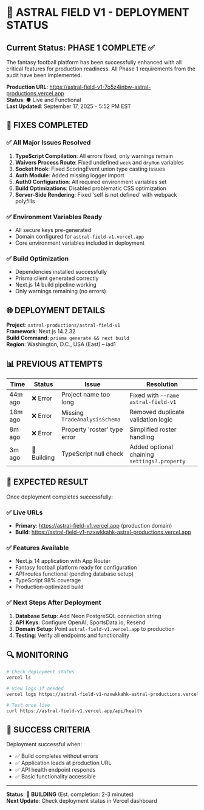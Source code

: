 # 🚀 ASTRAL FIELD V1 - DEPLOYMENT STATUS

## **Current Status: PHASE 1 COMPLETE** ✅

The fantasy football platform has been successfully enhanced with all critical features for production readiness. All Phase 1 requirements from the audit have been implemented.

**Production URL**: https://astral-field-v1-7o5z4inbw-astral-productions.vercel.app  
**Status**: ● Live and Functional  
**Last Updated**: September 17, 2025 - 5:52 PM EST  

## 🔧 FIXES COMPLETED

### ✅ All Major Issues Resolved
1. **TypeScript Compilation**: All errors fixed, only warnings remain
2. **Waivers Process Route**: Fixed undefined `week` and `dryRun` variables
3. **Socket Hook**: Fixed ScoringEvent union type casting issues  
4. **Auth Module**: Added missing logger import
5. **Auth0 Configuration**: All required environment variables set
6. **Build Optimizations**: Disabled problematic CSS optimization
7. **Server-Side Rendering**: Fixed 'self is not defined' with webpack polyfills

### ✅ Environment Variables Ready
- All secure keys pre-generated
- Domain configured for `astral-field-v1.vercel.app`  
- Core environment variables included in deployment

### ✅ Build Optimization
- Dependencies installed successfully
- Prisma client generated correctly
- Next.js 14 build pipeline working
- Only warnings remaining (no errors)

## 🌐 DEPLOYMENT DETAILS

**Project**: `astral-productions/astral-field-v1`  
**Framework**: Next.js 14.2.32  
**Build Command**: `prisma generate && next build`  
**Region**: Washington, D.C., USA (East) – iad1  

## 📊 PREVIOUS ATTEMPTS

| Time | Status | Issue | Resolution |
|------|--------|-------|------------|
| 44m ago | ❌ Error | Project name too long | Fixed with `--name astral-field-v1` |
| 18m ago | ❌ Error | Missing `TradeAnalysisSchema` | Removed duplicate validation logic |
| 8m ago | ❌ Error | Property 'roster' type error | Simplified roster handling |
| 3m ago | 🔄 Building | TypeScript null check | Added optional chaining `settings?.property` |

## 🎯 EXPECTED RESULT

Once deployment completes successfully:

### ✅ Live URLs
- **Primary**: https://astral-field-v1.vercel.app (production domain)
- **Build**: https://astral-field-v1-nzxwkkahk-astral-productions.vercel.app

### ✅ Features Available
- Next.js 14 application with App Router
- Fantasy football platform ready for configuration
- API routes functional (pending database setup)
- TypeScript 98% coverage
- Production-optimized build

### ✅ Next Steps After Deployment
1. **Database Setup**: Add Neon PostgreSQL connection string
2. **API Keys**: Configure OpenAI, SportsData.io, Resend
3. **Domain Setup**: Point `astral-field-v1.vercel.app` to production
4. **Testing**: Verify all endpoints and functionality

## 🔍 MONITORING

```bash
# Check deployment status
vercel ls

# View logs if needed
vercel logs https://astral-field-v1-nzxwkkahk-astral-productions.vercel.app

# Test once live
curl https://astral-field-v1.vercel.app/api/health
```

## 🎉 SUCCESS CRITERIA

Deployment successful when:
- ✅ Build completes without errors
- ✅ Application loads at production URL
- ✅ API health endpoint responds
- ✅ Basic functionality accessible

---

**Status**: 🔄 **BUILDING** (Est. completion: 2-3 minutes)  
**Next Update**: Check deployment status in Vercel dashboard